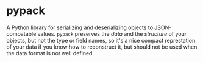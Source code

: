 pypack
======

A Python library for serializing and deserializing objects to JSON-compatable
values. `pypack` preserves the *data* and the *structure* of your objects,
but not the type or field names, so it's a nice compact represtation of your
data if you know how to reconstruct it, but should not be used when the data
format is not well defined.
